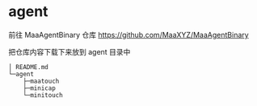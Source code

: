 agent
===

前往 MaaAgentBinary 仓库 https://github.com/MaaXYZ/MaaAgentBinary

把仓库内容下载下来放到 agent 目录中

```
│ README.md
└─agent
    ├─maatouch
    ├─minicap
    └─minitouch
```
